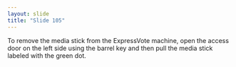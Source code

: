 ```yaml
---
layout: slide
title: "Slide 105"
---
```


To remove the media stick from the ExpressVote machine, open the access door on the left side using the barrel key and then pull the media stick labeled with the green dot.